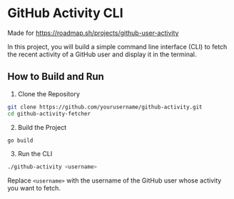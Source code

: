 # GitHub Activity CLI

Made for https://roadmap.sh/projects/github-user-activity

In this project, you will build a simple command line interface (CLI) to fetch the recent activity
of a GitHub user and display it in the terminal.

## How to Build and Run

1. Clone the Repository
```bash
git clone https://github.com/yourusername/github-activity.git
cd github-activity-fetcher
```

2. Build the Project
```bash
go build
```

3. Run the CLI
```bash
./github-activity <username>
```

Replace `<username>` with the username of the GitHub user whose activity you want to fetch.
